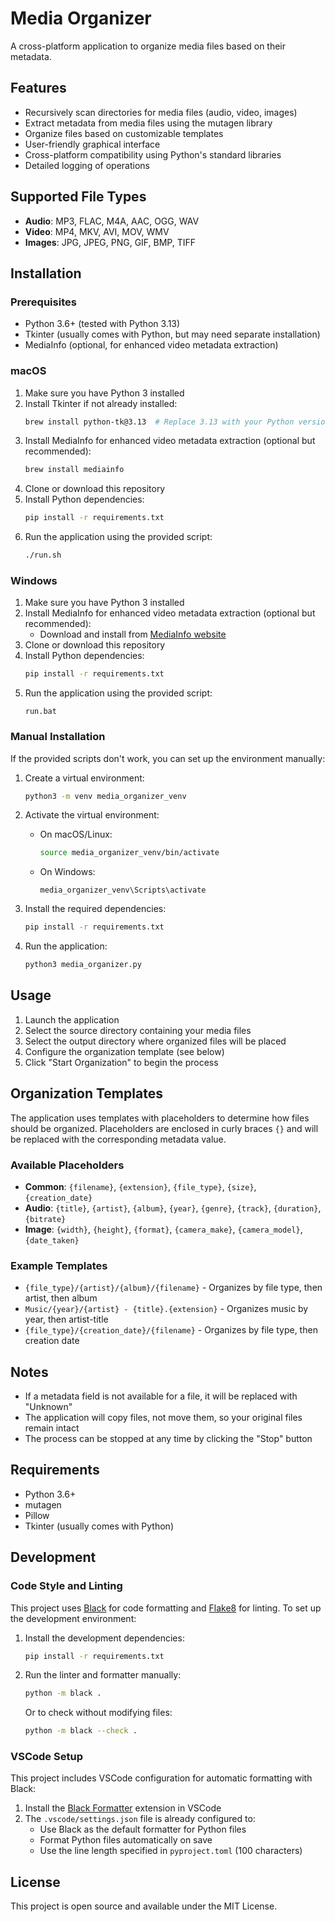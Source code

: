 # Media Organizer

A cross-platform application to organize media files based on their metadata.

## Features

- Recursively scan directories for media files (audio, video, images)
- Extract metadata from media files using the mutagen library
- Organize files based on customizable templates
- User-friendly graphical interface
- Cross-platform compatibility using Python's standard libraries
- Detailed logging of operations

## Supported File Types

- **Audio**: MP3, FLAC, M4A, AAC, OGG, WAV
- **Video**: MP4, MKV, AVI, MOV, WMV
- **Images**: JPG, JPEG, PNG, GIF, BMP, TIFF

## Installation

### Prerequisites

- Python 3.6+ (tested with Python 3.13)
- Tkinter (usually comes with Python, but may need separate installation)
- MediaInfo (optional, for enhanced video metadata extraction)

### macOS

1. Make sure you have Python 3 installed
2. Install Tkinter if not already installed:
   ```bash
   brew install python-tk@3.13  # Replace 3.13 with your Python version
   ```
3. Install MediaInfo for enhanced video metadata extraction (optional but recommended):
   ```bash
   brew install mediainfo
   ```
4. Clone or download this repository
5. Install Python dependencies:
   ```bash
   pip install -r requirements.txt
   ```
6. Run the application using the provided script:
   ```bash
   ./run.sh
   ```

### Windows

1. Make sure you have Python 3 installed
2. Install MediaInfo for enhanced video metadata extraction (optional but recommended):
   - Download and install from [MediaInfo website](https://mediaarea.net/en/MediaInfo/Download/Windows)
3. Clone or download this repository
4. Install Python dependencies:
   ```bash
   pip install -r requirements.txt
   ```
5. Run the application using the provided script:
   ```
   run.bat
   ```

### Manual Installation

If the provided scripts don't work, you can set up the environment manually:

1. Create a virtual environment:

   ```bash
   python3 -m venv media_organizer_venv
   ```

2. Activate the virtual environment:

   - On macOS/Linux:
     ```bash
     source media_organizer_venv/bin/activate
     ```
   - On Windows:
     ```
     media_organizer_venv\Scripts\activate
     ```

3. Install the required dependencies:

   ```bash
   pip install -r requirements.txt
   ```

4. Run the application:
   ```bash
   python3 media_organizer.py
   ```

## Usage

1. Launch the application
2. Select the source directory containing your media files
3. Select the output directory where organized files will be placed
4. Configure the organization template (see below)
5. Click "Start Organization" to begin the process

## Organization Templates

The application uses templates with placeholders to determine how files should be organized. Placeholders are enclosed in curly braces `{}` and will be replaced with the corresponding metadata value.

### Available Placeholders

- **Common**: `{filename}`, `{extension}`, `{file_type}`, `{size}`, `{creation_date}`
- **Audio**: `{title}`, `{artist}`, `{album}`, `{year}`, `{genre}`, `{track}`, `{duration}`, `{bitrate}`
- **Image**: `{width}`, `{height}`, `{format}`, `{camera_make}`, `{camera_model}`, `{date_taken}`

### Example Templates

- `{file_type}/{artist}/{album}/{filename}` - Organizes by file type, then artist, then album
- `Music/{year}/{artist} - {title}.{extension}` - Organizes music by year, then artist-title
- `{file_type}/{creation_date}/{filename}` - Organizes by file type, then creation date

## Notes

- If a metadata field is not available for a file, it will be replaced with "Unknown"
- The application will copy files, not move them, so your original files remain intact
- The process can be stopped at any time by clicking the "Stop" button

## Requirements

- Python 3.6+
- mutagen
- Pillow
- Tkinter (usually comes with Python)

## Development

### Code Style and Linting

This project uses [Black](https://black.readthedocs.io/) for code formatting and [Flake8](https://flake8.pycqa.org/) for linting. To set up the development environment:

1. Install the development dependencies:

   ```bash
   pip install -r requirements.txt
   ```

2. Run the linter and formatter manually:

   ```bash
   python -m black .
   ```

   Or to check without modifying files:

   ```bash
   python -m black --check .
   ```

### VSCode Setup

This project includes VSCode configuration for automatic formatting with Black:

1. Install the [Black Formatter](https://marketplace.visualstudio.com/items?itemName=ms-python.black-formatter) extension in VSCode
2. The `.vscode/settings.json` file is already configured to:
   - Use Black as the default formatter for Python files
   - Format Python files automatically on save
   - Use the line length specified in `pyproject.toml` (100 characters)

## License

This project is open source and available under the MIT License.
